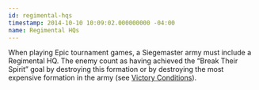 ```yaml
---
id: regimental-hqs
timestamp: 2014-10-10 10:09:02.000000000 -04:00
name: Regimental HQs
---
```

<p>When playing Epic tournament games, a Siegemaster army must include a Regimental HQ. The enemy count as having achieved the <q>Break Their Spirit</q> goal by destroying this formation or by destroying the most expensive formation in the army (see <a href="../tournament-pack/#victory_conditions">Victory Conditions</a>).</p>